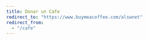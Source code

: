 ```yaml
---
title: Donar un Cafe
redirect_to: "https://www.buymeacoffee.com/alswnet"
redirect_from:
  - "/cafe"
---
```

